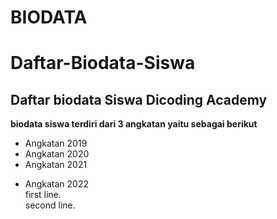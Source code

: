 BIODATA
==
Daftar-Biodata-Siswa
==
Daftar biodata Siswa Dicoding Academy
--
**biodata siswa terdiri dari 3 angkatan yaitu sebagai berikut**
- Angkatan 2019
- Angkatan 2020
- Angkatan 2021  
+ Angkatan 2022  
 first line.  
 second line.  
